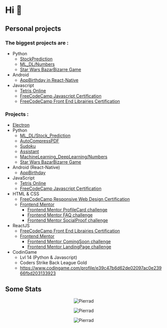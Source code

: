 # Hi 👋

## Personal projects

### The biggest projects are :
- Python
  - <a href="https://github.com/Pierrad/IA_Python/tree/master/Stock_Prediction">StockPrediction</a> 
  - <a href="https://github.com/Pierrad/IA_Python/tree/master/Numbers">ML_DL/Numbers</a>
  - <a href="https://github.com/Pierrad/Programmation/tree/master/Python/BazarBizarre"> Star Wars BazarBizarre Game</a> 
- Android
  - <a href="https://github.com/Pierrad/AppBirthday">AppBirthday in React-Native</a>
- Javascript
  - <a href = "https://github.com/Pierrad/Tetris_NodeJS"> Tetris Online</a>
  - <a href="https://github.com/Pierrad/FreeCodeCamp_JavaScript"> FreeCodeCamp Javascript Certification </a><br>
  - <a href="https://github.com/Pierrad/FreeCodeCamp_ReactJS"> FreeCodeCamp Front End Librairies Certification </a><br>
### Projects :
- <a href="https://github.com/Pierrad/Programmation/tree/master/Electron">Electron</a>
- <a>Python </a>
  - <a href="https://github.com/Pierrad/IA_Python/tree/master/Stock_Prediction">ML_DL/Stock_Prediction</a> 
  - <a href="https://github.com/Pierrad/AutoCompressPDF_Python"> AutoCompressPDF</a>
  - <a href= "https://github.com/Pierrad/Sudoku_Python"> Sudoku </a> 
  - <a href = "https://github.com/Pierrad/Assistant_Python"> Assistant </a>
  - <a href = "https://github.com/Pierrad/IA_Python/tree/master/Numbers"> MachineLearning_DeepLearning/Numbers </a>
  - <a href="https://github.com/Pierrad/Programmation/tree/master/Python/BazarBizarre"> Star Wars BazarBizarre Game</a>
- <a> Android </a> (React-Native)
  - <a href ="https://github.com/Pierrad/AppBirthday">AppBirthday</a>
- JavaScript 
  - <a href = "https://github.com/Pierrad/Programmation/tree/master/Javascript/Tetris"> Tetris Online</a>
  - <a href="https://github.com/Pierrad/FreeCodeCamp_JavaScript"> FreeCodeCamp Javascript Certification </a>
- HTML & CSS 
  - <a href="https://github.com/Pierrad/FreeCodeCamp_HTML_CSS"> FreeCodeCamp Responsive Web Design Certification </a>
  - <a href="https://www.frontendmentor.io/challenges"> Frontend Mentor </a>
    - <a href="https://github.com/Pierrad/FrontendMentor_ProfileCard"> Frontend Mentor ProfileCard challenge </a>
    - <a href="https://github.com/Pierrad/FrontendMentor_FAQ"> Frontend Mentor FAQ challenge </a>
    - <a href="https://github.com/Pierrad/FrontendMentor_SocialProof"> Frontend Mentor SocialProof challenge </a>
- ReactJS 
  - <a href="https://github.com/Pierrad/FreeCodeCamp_ReactJS"> FreeCodeCamp Front End Librairies Certification </a><br>
  - <a href="https://www.frontendmentor.io/challenges"> Frontend Mentor </a>
    - <a href="https://github.com/Pierrad/FrontendMentor_ComingSoon"> Frontend Mentor ComingSoon challenge </a>
    - <a href="https://github.com/Pierrad/FrontendMentor_LandingPage"> Frontend Mentor LandingPage challenge </a>
- CodinGame
  - Lvl 14 (Python & Javascript) 
  - Coders Strike Back League Gold
  - https://www.codingame.com/profile/e39c47b6d62de02097ac0e23966fbd203133923
  
## Some Stats
  
<p align="center"><img src="https://github-readme-stats.vercel.app/api/top-langs?username=Pierrad&show_icons=true&locale=en&layout=compact" alt="Pierrad" /></p>

<p align="center"><img  src="https://github-readme-stats.vercel.app/api?username=Pierrad&show_icons=true&locale=en" alt="Pierrad" /></p>  

<p align="center"><img src="https://github-readme-streak-stats.herokuapp.com/?user=Pierrad&" alt="Pierrad" /></p>
